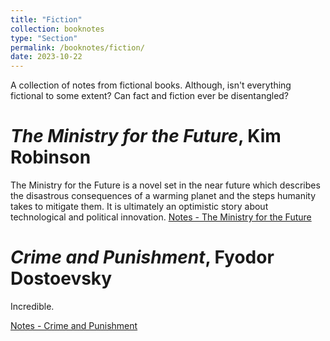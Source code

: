 ```yaml
---
title: "Fiction"
collection: booknotes
type: "Section"
permalink: /booknotes/fiction/
date: 2023-10-22
---
```


A collection of notes from fictional books. Although, isn't everything fictional to some extent? Can fact and fiction ever be disentangled?

# *The Ministry for the Future*, Kim Robinson
The Ministry for the Future is a novel set in the near future which describes the disastrous consequences of a warming planet and the steps humanity takes to mitigate them. It is ultimately an optimistic story about technological and political innovation.
[Notes - The Ministry for the Future](https://john-lyne.github.io/booknotes/fiction/ministry)

# *Crime and Punishment*, Fyodor Dostoevsky
Incredible.

[Notes - Crime and Punishment](https://john-lyne.github.io/booknotes/fiction/candp)
